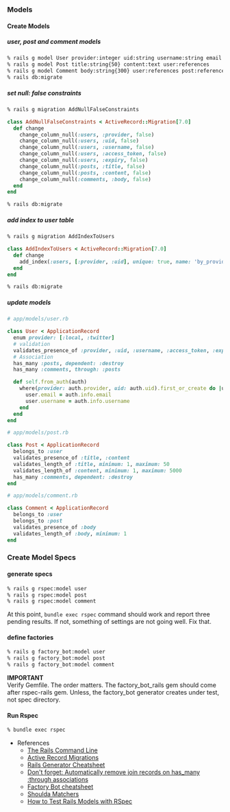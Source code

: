 ### Models

#### Create Models

##### user, post and comment models
```bash
% rails g model User provider:integer uid:string username:string email:string access_token:string expiry:datetime
% rails g model Post title:string{50} content:text user:references
% rails g model Comment body:string{300} user:references post:references
% rails db:migrate
```

##### set null: false constraints
```bash
% rails g migration AddNullFalseConstraints
```
```ruby
class AddNullFalseConstraints < ActiveRecord::Migration[7.0]
  def change
    change_column_null(:users, :provider, false)
    change_column_null(:users, :uid, false)
    change_column_null(:users, :username, false)
    change_column_null(:users, :access_token, false)
    change_column_null(:users, :expiry, false)
    change_column_null(:posts, :title, false)
    change_column_null(:posts, :content, false)
    change_column_null(:comments, :body, false)
  end
end
```
```bash
% rails db:migrate
```

##### add index to user table
```bash
% rails g migration AddIndexToUsers
```
```ruby
class AddIndexToUsers < ActiveRecord::Migration[7.0]
  def change
    add_index(:users, [:provider, :uid], unique: true, name: 'by_provider_uid')
  end
end
```

```bash
% rails db:migrate
```

##### update models
```ruby
# app/models/user.rb

class User < ApplicationRecord
  enum provider: [:local, :twitter]
  # validation
  validates_presence_of :provider, :uid, :username, :access_token, :expiry
  # Association
  has_many :posts, dependent: :destroy
  has_many :comments, through: :posts

  def self.from_auth(auth)
    where(provider: auth.provider, uid: auth.uid).first_or_create do |user|
      user.email = auth.info.email
      user.username = auth.info.username
    end
  end
end
```

```ruby
# app/models/post.rb

class Post < ApplicationRecord
  belongs_to :user
  validates_presence_of :title, :content
  validates_length_of :title, minimum: 1, maximum: 50
  validates_length_of :content, minimum: 1, maximum: 5000
  has_many :comments, dependent: :destroy
end
```

```ruby
# app/models/comment.rb

class Comment < ApplicationRecord
  belongs_to :user
  belongs_to :post
  validates_presence_of :body
  validates_length_of :body, minimum: 1
end
```

### Create Model Specs

#### generate specs
```bash
% rails g rspec:model user
% rails g rspec:model post
% rails g rspec:model comment
```

At this point, `bundle exec rspec` command should work and report three pending results.
If not, something of settings are not going well. Fix that.

#### define factories
```bash
% rails g factory_bot:model user
% rails g factory_bot:model post
% rails g factory_bot:model comment
```

**IMPORTANT**\
Verify Gemfile. The order matters. The factory_bot_rails gem should come after rspec-rails gem.
Unless, the factory_bot generator creates under test, not spec directory.


#### Run Rspec
```bash
% bundle exec rspec
```

- References
  - [The Rails Command Line](https://guides.rubyonrails.org/command_line.html)
  - [Active Record Migrations](https://guides.rubyonrails.org/active_record_migrations.html)
  - [Rails Generator Cheatsheet](https://dev.to/alicannklc/rails-generator-cheatsheet-1dfn)
  - [Don't forget: Automatically remove join records on has_many :through associations](https://makandracards.com/makandra/32175-don-t-forget-automatically-remove-join-records-on-has_many-through-associations)
  - [Factory Bot cheatsheet](https://devhints.io/factory_bot)
  - [Shoulda Matchers](https://matchers.shoulda.io/)
  - [How to Test Rails Models with RSpec](https://semaphoreci.com/community/tutorials/how-to-test-rails-models-with-rspec)
